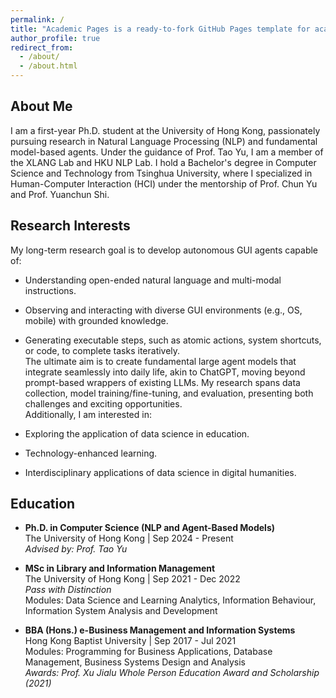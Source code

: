 ```yaml
---
permalink: /
title: "Academic Pages is a ready-to-fork GitHub Pages template for academic personal websites"
author_profile: true
redirect_from: 
  - /about/
  - /about.html
---
```



## About Me

I am a first-year Ph.D. student at the University of Hong Kong, passionately pursuing research in Natural Language Processing (NLP) and fundamental model-based agents. Under the guidance of Prof. Tao Yu, I am a member of the XLANG Lab and HKU NLP Lab. I hold a Bachelor's degree in Computer Science and Technology from Tsinghua University, where I specialized in Human-Computer Interaction (HCI) under the mentorship of Prof. Chun Yu and Prof. Yuanchun Shi.

## Research Interests

My long-term research goal is to develop autonomous GUI agents capable of:

-   Understanding open-ended natural language and multi-modal instructions.
    
-   Observing and interacting with diverse GUI environments (e.g., OS, mobile) with grounded knowledge.
    
-   Generating executable steps, such as atomic actions, system shortcuts, or code, to complete tasks iteratively.  
    The ultimate aim is to create fundamental large agent models that integrate seamlessly into daily life, akin to ChatGPT, moving beyond prompt-based wrappers of existing LLMs. My research spans data collection, model training/fine-tuning, and evaluation, presenting both challenges and exciting opportunities.  
    Additionally, I am interested in:
    
-   Exploring the application of data science in education.
    
-   Technology-enhanced learning.
    
-   Interdisciplinary applications of data science in digital humanities.
    

## Education

-   **Ph.D. in Computer Science (NLP and Agent-Based Models)**  
    The University of Hong Kong | Sep 2024 - Present  
    _Advised by: Prof. Tao Yu_
    
-   **MSc in Library and Information Management**  
    The University of Hong Kong | Sep 2021 - Dec 2022  
    _Pass with Distinction_  
    Modules: Data Science and Learning Analytics, Information Behaviour, Information System Analysis and Development
    
-   **BBA (Hons.) e-Business Management and Information Systems**  
    Hong Kong Baptist University | Sep 2017 - Jul 2021  
    Modules: Programming for Business Applications, Database Management, Business Systems Design and Analysis  
    _Awards: Prof. Xu Jialu Whole Person Education Award and Scholarship (2021)_


